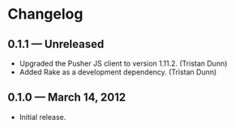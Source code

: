 # Changelog

## 0.1.1 — Unreleased

* Upgraded the Pusher JS client to version 1.11.2. (Tristan Dunn)
* Added Rake as a development dependency. (Tristan Dunn)

## 0.1.0 — March 14, 2012

* Initial release.

